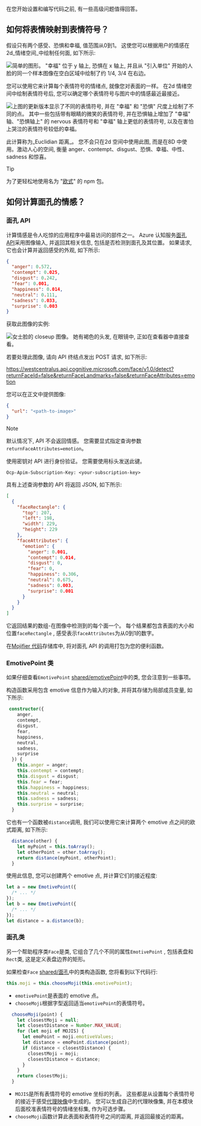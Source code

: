 在您开始设置和编写代码之前, 有一些高级问题值得回答。

## <a name="how-do-you-map-an-emotion-to-an-emoji"></a>如何将表情映射到表情符号？

假设只有两个感受、恐惧和幸福, 值范围从0到1。 这使您可以根据用户的情感在 2d_情绪空间_中绘制任何面, 如下所示:

![简单的图形。 "幸福" 位于 y 轴上, 恐惧在 x 轴上, 并且从 "引入单位" 开始的人脸的同一个样本图像在空白区域中绘制了约 1/4, 3/4 在右边。](../media/graph-1.jpg)

您可以使用它来计算每个表情符号的情绪点, 就像您对表面的一样。 在2d 情绪空间中绘制表情符号后, 您可以确定哪个表情符号与图片中的情感最近最接近。

![上图的更新版本显示了不同的表情符号, 并在 "幸福" 和 "恐惧" 尺度上绘制了不同的点。 其中一些包括带有眼睛的微笑的表情符号, 并在恐惧轴上增加了 "幸福" 轴、"恐惧轴上" 的 nervous 表情符号和 "幸福" 轴上更低的表情符号, 以及在害怕上哭泣的表情符号较低的幸福。](../media/graph-2.png)

此计算称为_Euclidian 距离_。 您不会只在2d 空间中使用此图, 而是在8D 中使用。激动人心的空间, 衡量 anger、contempt、disgust、恐惧、幸福、中性、sadness 和惊喜。

> [!Tip]
> 为了更轻松地使用名为 "[欧式](https://www.npmjs.com/package/euclidean-distance?azure-portal=true)" 的 npm 包。

## <a name="how-do-you-calculate-the-emotion-of-a-face"></a>如何计算面孔的情感？

### <a name="the-face-api"></a>面孔 API

计算情感是令人吃惊的应用程序中最易访问的部件之一。 Azure 认知服务[面孔 API](https://azure.microsoft.com/services/cognitive-services/face?azure-portal=true)采用图像输入, 并返回其相关信息, 包括是否检测到面孔及其位置。 如果请求, 它也会计算并返回感受的外观, 如下所示:

```json
{
  "anger": 0.572,
  "contempt": 0.025,
  "disgust": 0.242,
  "fear": 0.001,
  "happiness": 0.014,
  "neutral": 0.111,
  "sadness": 0.033,
  "surprise": 0.003
}
```

获取此图像的实例:

![女士脸的 closeup 图像。 她有褐色的头发, 在眼镜中, 正如在查看器中直接查看。](../media/example-face.jpg)

若要处理此图像, 请向 API 终结点发出 POST 请求, 如下所示:

 https://westcentralus.api.cognitive.microsoft.com/face/v1.0/detect?returnFaceId=false&returnFaceLandmarks=false&returnFaceAttributes=emotion

您可以在正文中提供图像:

```json
{
  "url": "<path-to-image>"
}
```

> [!Note]
> 默认情况下, API 不会返回情感。 您需要显式指定查询参数`returnFaceAttributes=emotion`。

使用密钥对 API 进行身份验证。 您需要使用标头发送此键。

```
Ocp-Apim-Subscription-Key: <your-subscription-key>
```

具有上述查询参数的 API 将返回 JSON, 如下所示:

```json
[
  {
    "faceRectangle": {
      "top": 207,
      "left": 198,
      "width": 229,
      "height": 229
    },
    "faceAttributes": {
      "emotion": {
        "anger": 0.001,
        "contempt": 0.014,
        "disgust": 0,
        "fear": 0,
        "happiness": 0.306,
        "neutral": 0.675,
        "sadness": 0.003,
        "surprise": 0.001
      }
    }
  }
]
```

它返回结果的数组-在图像中检测到的每个面一个。 每个结果都包含表面的大小和位置`faceRectangle` , 感受表示`faceAttributes`为从0到1的数字。

在[Mojifier 代码](https://github.com/MicrosoftDocs/mslearn-the-mojifier/blob/master/shared/faceapi/index.ts?azure-portal=true)存储库中, 将对面孔 API 的调用打包为您的便利函数。

### <a name="emotivepoint-class"></a>EmotivePoint 类

如果仔细查看`EmotivePoint` [shared/emotivePoint](https://github.com/MicrosoftDocs/mslearn-the-mojifier/blob/master/shared/models/emotivePoint.ts?azure-portal=true)中的类, 您会注意到一些事项。

构造函数采用包含 emotive 信息作为输入的对象, 并将其存储为局部成员变量, 如下所示:

```typescript
 constructor({
    anger,
    contempt,
    disgust,
    fear,
    happiness,
    neutral,
    sadness,
    surprise
  }) {
    this.anger = anger;
    this.contempt = contempt;
    this.disgust = disgust;
    this.fear = fear;
    this.happiness = happiness;
    this.neutral = neutral;
    this.sadness = sadness;
    this.surprise = surprise;
  }
```

它也有一个函数被`distance`调用, 我们可以使用它来计算两个 emotive 点之间的欧式距离, 如下所示:

```typescript
  distance(other) {
    let myPoint = this.toArray();
    let otherPoint = other.toArray();
    return distance(myPoint, otherPoint);
  }
```

使用此信息, 您可以创建两个 emotive 点, 并计算它们的接近程度:

```typescript
let a = new EmotivePoint({
  /* ... */
});
let b = new EmotivePoint({
  /* ... */
});
let distance = a.distance(b);
```

### <a name="face-class"></a>面孔类

另一个帮助程序类`Face`是类, 它组合了几个不同的属性`EmotivePoint` , 包括表盘和`Rect`类, 这是定义表盘边界的矩形。

如果检查`Face` [shared/面孔](https://github.com/MicrosoftDocs/mslearn-the-mojifier/blob/master/shared/models/faces.ts?azure-portal=true)中的类构造函数, 您将看到以下代码行:

```typescript
this.moji = this.chooseMoji(this.emotivePoint);
```

- `emotivePoint`是表面的 emotive 点。
- `chooseMoji`根据字型返回适当`emotivePoint`的表情符号。

```typescript
  chooseMoji(point) {
    let closestMoji = null;
    let closestDistance = Number.MAX_VALUE;
    for (let moji of MOJIS) {
      let emoPoint = moji.emotiveValues;
      let distance = emoPoint.distance(point);
      if (distance < closestDistance) {
        closestMoji = moji;
        closestDistance = distance;
      }
    }
    return closestMoji;
  }
```

- `MOJIS`是所有表情符号的 emotive 坐标的列表。 这些都是从设置每个表情符号的接近于感受[代理映像](https://github.com/MicrosoftDocs/mslearn-the-mojifier/blob/master/shared/proxy-images?azure-portal=true)中生成的。 您可以生成自己的代理映像集, 并在本模块后面校准表情符号的情绪坐标集, 作为可选步骤。
- `chooseMoji`函数计算此表面和表情符号之间的距离, 并返回最接近的距离。
